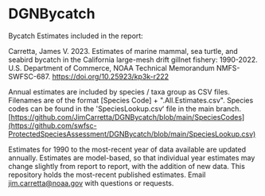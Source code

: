 # DGNBycatch
 Bycatch Estimates included in the report:
 
Carretta, James V. 2023. Estimates of marine mammal, sea turtle, and seabird bycatch in the California large-mesh drift gillnet fishery: 1990-2022. U.S. Department of Commerce, NOAA Technical Memorandum NMFS-SWFSC-687. https://doi.org/10.25923/kp3k-r222

Annual estimates are included by species / taxa group as CSV files. Filenames are of the format [Species Code] + ".All.Estimates.csv".  Species codes can be found in the 'SpeciesLookup.csvʻ file in the main branch. [https://github.com/JimCarretta/DGNBycatch/blob/main/SpeciesCodes](https://github.com/swfsc-ProtectedSpeciesAssessment/DGNBycatch/blob/main/SpeciesLookup.csv)

Estimates for 1990 to the most-recent year of data available are updated annually. Estimates are model-based, so that individual year estimates may change slightly from report to report, with the addition of new data.  This repository holds the most-recent published estimates. Email jim.carretta@noaa.gov with questions or requests.


